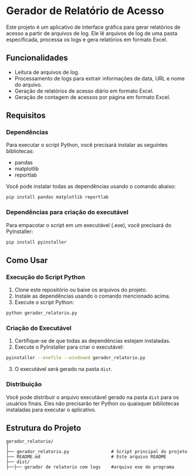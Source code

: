 
# Gerador de Relatório de Acesso

Este projeto é um aplicativo de interface gráfica para gerar relatórios de acesso a partir de arquivos de log. Ele lê arquivos de log de uma pasta especificada, processa os logs e gera relatórios em formato Excel.

## Funcionalidades

- Leitura de arquivos de log.
- Processamento de logs para extrair informações de data, URL e nome do arquivo.
- Geração de relatórios de acesso diário em formato Excel.
- Geração de contagem de acessos por página em formato Excel.

## Requisitos

### Dependências

Para executar o script Python, você precisará instalar as seguintes bibliotecas:

- pandas
- matplotlib
- reportlab

Você pode instalar todas as dependências usando o comando abaixo:

```sh
pip install pandas matplotlib reportlab
```

### Dependências para criação do executável

Para empacotar o script em um executável (.exe), você precisará do PyInstaller:

```sh
pip install pyinstaller
```

## Como Usar

### Execução do Script Python

1. Clone este repositório ou baixe os arquivos do projeto.
2. Instale as dependências usando o comando mencionado acima.
3. Execute o script Python:

```sh
python gerador_relatorio.py
```

### Criação do Executável

1. Certifique-se de que todas as dependências estejam instaladas.
2. Execute o PyInstaller para criar o executável:

```sh
pyinstaller --onefile --windowed gerador_relatorio.py
```

3. O executável será gerado na pasta `dist`.

### Distribuição

Você pode distribuir o arquivo executável gerado na pasta `dist` para os usuários finais. Eles não precisarão ter Python ou quaisquer bibliotecas instaladas para executar o aplicativo.

## Estrutura do Projeto

```
gerador_relatorio/
│
├── gerador_relatorio.py                # Script principal do projeto
├── README.md                           # Este arquivo README
├── dist/
├──├── gerador de relatorio com logs    #arquivo exe do programa
```